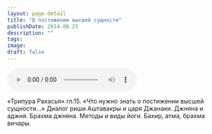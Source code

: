 ```yaml
---
layout: page-detail
title: "О постижении высшей сущности"
publishDate: 2014.08.25
description: ""
tags:
image:
draft: false
---
```


<audio title="2014.08.25 - О постижении высшей сущности.mp3" src="https://filer-api.advayta.org/v1.0/public/files/73548" controls=""></audio>

 «Трипура Рахасья» гл.15\. «Что нужно знать о постижении высшей сущности…» Диалог риши Аштавакры и царя Джанаки. Джняна и аджня. Брахма джняна. Методы и виды йоги. Бахир, атма, брахма вичары. 

  
